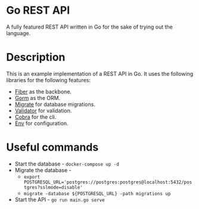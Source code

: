 # Go REST API
A fully featured REST API written in Go for the sake of trying out the language.

# Description
This is an example implementation of a REST API in Go. It uses the following libraries for the following features:
* [Fiber](https://github.com/gofiber/fiber) as the backbone.
* [Gorm](https://github.com/go-gorm/gorm) as the ORM.
* [Migrate](https://github.com/golang-migrate/migrate) for database migrations.
* [Validator](https://github.com/go-playground/validator) for validation.
* [Cobra](https://github.com/spf13/cobra) for the cli.
* [Env](https://github.com/caarlos0/env) for configuration.

# Useful commands
* Start the database - `docker-compose up -d`
* Migrate the database -
	* `export POSTGRESQL_URL='postgres://postgres:postgres@localhost:5432/postgres?sslmode=disable'`
	* `migrate -database ${POSTGRESQL_URL} -path migrations up`
* Start the API - `go run main.go serve`
